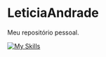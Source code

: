 # LeticiaAndrade
Meu repositório pessoal.

[![My Skills](https://skillicons.dev/icons?i=js,nodejs,express,postgres,mongodb)](https://skillicons.dev)
